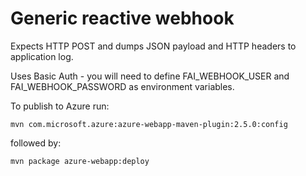 # Generic reactive webhook

Expects HTTP POST and dumps JSON payload and HTTP headers to application log.

Uses Basic Auth - you will need to define FAI_WEBHOOK_USER and FAI_WEBHOOK_PASSWORD as environment variables.

To publish to Azure run:

`mvn com.microsoft.azure:azure-webapp-maven-plugin:2.5.0:config`

followed by:

`mvn package azure-webapp:deploy`


